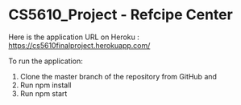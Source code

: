 # CS5610_Project - Refcipe Center

Here is the application URL on Heroku : https://cs5610finalproject.herokuapp.com/

To run the application:
1) Clone the master branch of the repository from GitHub and 
2) Run npm install
3) Run npm start 
